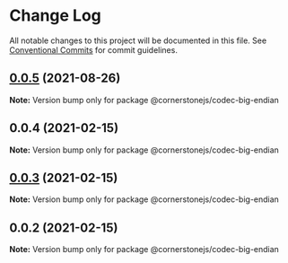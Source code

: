 # Change Log

All notable changes to this project will be documented in this file.
See [Conventional Commits](https://conventionalcommits.org) for commit guidelines.

## [0.0.5](https://github.com/cornerstonejs/codecs/compare/@cornerstonejs/codec-big-endian@0.0.4...@cornerstonejs/codec-big-endian@0.0.5) (2021-08-26)

**Note:** Version bump only for package @cornerstonejs/codec-big-endian





## 0.0.4 (2021-02-15)

**Note:** Version bump only for package @cornerstonejs/codec-big-endian





## [0.0.3](https://github.com/PrecisionMetrics/codecs/compare/@cornerstonejs/codec-big-endian@0.0.2...@cornerstonejs/codec-big-endian@0.0.3) (2021-02-15)

**Note:** Version bump only for package @cornerstonejs/codec-big-endian





## 0.0.2 (2021-02-15)

**Note:** Version bump only for package @cornerstonejs/codec-big-endian
